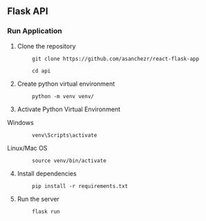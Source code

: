 ## Flask API

### Run Application

1. Clone the repository

```
        git clone https://github.com/asanchezr/react-flask-app

        cd api
```

2. Create python virtual environment

```
        python -m venv venv/
```

3. Activate Python Virtual Environment

Windows

```
        venv\Scripts\activate
```

Linux/Mac OS

```
        source venv/bin/activate
```

4. Install dependencies

```
        pip install -r requirements.txt
```

5. Run the server

```
        flask run
```
